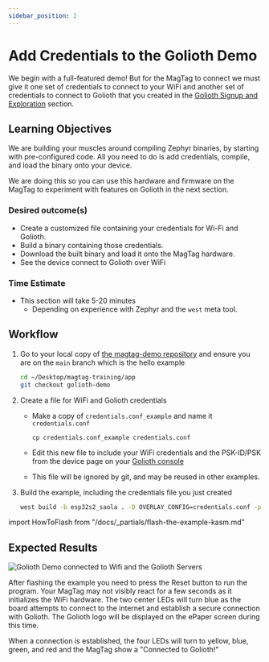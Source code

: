 ```yaml
---
sidebar_position: 2
---
```


# Add Credentials to the Golioth Demo

We begin with a full-featured demo! But for the MagTag to connect we must give
it one set of credentials to connect to your WiFi and another set of credentials
to connect to Golioth that you created in the [Golioth Signup and Exploration](/docs/golioth-intro/signup) section.

## Learning Objectives
We are building your muscles around compiling Zephyr binaries, by starting with pre-configured code. All you need to do is add credentials, compile, and load the binary onto your device. 

We are doing this so you can use this hardware and firmware on the MagTag to experiment with features on Golioth in the next section. 

### Desired outcome(s)
* Create a customized file containing your credentials for Wi-Fi and Golioth.
* Build a binary containing those credentials.
* Download the built binary and load it onto the MagTag hardware.
* See the device connect to Golioth over WiFi
### Time Estimate

* This section will take 5-20 minutes
  * Depending on experience with Zephyr and the `west` meta tool.

## Workflow

1. Go to your local copy of [the magtag-demo
   repository](https://github.com/golioth/magtag-demo) and ensure you are on the
   `main` branch which is the hello example

    ```bash
    cd ~/Desktop/magtag-training/app
    git checkout golioth-demo
    ```

2. Create a file for WiFi and Golioth credentials

    * Make a copy of `credentials.conf_example` and name it `credentials.conf`

        ```
        cp credentials.conf_example credentials.conf
        ```

    * Edit this new file to include your WiFi credentials and the PSK-ID/PSK
      from the device page on your [Golioth
      console](https://console.golioth.io/)
    * This file will be ignored by git, and may be reused in other examples.

3. Build the example, including the credentials file you just created

    ```bash
    west build -b esp32s2_saola . -D OVERLAY_CONFIG=credentials.conf -p
    ```

import HowToFlash from "/docs/\_partials/flash-the-example-kasm.md"

<HowToFlash/>

## Expected Results

![Golioth Demo connected to Wifi and the Golioth Servers](assets/magtag-golioth-connected.jpg)

After flashing the example you need to press the Reset button to run the
program. Your MagTag may not visibly react for a few seconds as it initializes
the WiFi hardware. The two center LEDs will turn blue as the board attempts to
connect to the internet and establish a secure connection with Golioth. The
Golioth logo will be displayed on the ePaper screen during this time.

When a connection is established, the four LEDs will turn to yellow, blue,
green, and red and the MagTag show a "Connected to Golioth!"

